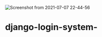 ![Screenshot from 2021-07-07 22-44-56](https://user-images.githubusercontent.com/85062204/124802008-22073f00-df75-11eb-85a4-b4d14c51ff8a.png)
# django-login-system-
